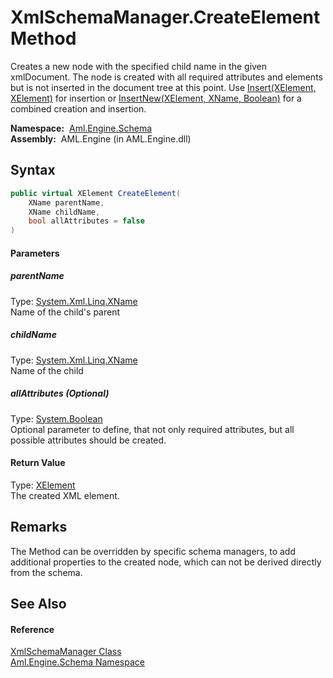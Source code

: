 XmlSchemaManager.CreateElement Method
=====================================
Creates a new node with the specified child name in the given xmlDocument. The node is created with all required attributes and elements but is not inserted in the document tree at this point. Use [Insert(XElement, XElement)][1] for insertion or [InsertNew(XElement, XName, Boolean)][2] for a combined creation and insertion.

  **Namespace:**  [Aml.Engine.Schema][3]  
  **Assembly:**  AML.Engine (in AML.Engine.dll)

Syntax
------

```csharp
public virtual XElement CreateElement(
	XName parentName,
	XName childName,
	bool allAttributes = false
)
```

#### Parameters

##### *parentName*
Type: [System.Xml.Linq.XName][4]  
Name of the child's parent

##### *childName*
Type: [System.Xml.Linq.XName][4]  
Name of the child

##### *allAttributes* (Optional)
Type: [System.Boolean][5]  
 Optional parameter to define, that not only required attributes, but all possible attributes should be created.

#### Return Value
Type: [XElement][6]  
 The created XML element. 

Remarks
-------
 The Method can be overridden by specific schema managers, to add additional properties to the created node, which can not be derived directly from the schema. 

See Also
--------

#### Reference
[XmlSchemaManager Class][7]  
[Aml.Engine.Schema Namespace][3]  

[1]: Insert.md
[2]: InsertNew.md
[3]: ../README.md
[4]: https://docs.microsoft.com/dotnet/api/system.xml.linq.xname
[5]: https://docs.microsoft.com/dotnet/api/system.boolean
[6]: https://docs.microsoft.com/dotnet/api/system.xml.linq.xelement
[7]: README.md
[8]: https://www.automationml.org
[9]: ../../icons/logoShade.png